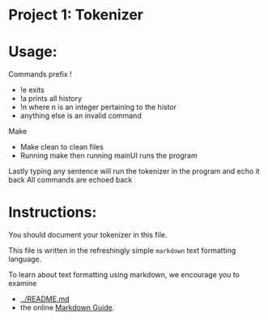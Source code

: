 Project 1: Tokenizer
====================
# Usage:

Commands prefix !
 - !e exits
 - !a prints all history
 - !n where n is an integer pertaining to the histor
 - anything else is an invalid command

Make
 - Make clean to clean files
 - Running make then running mainUI runs the program

Lastly typing any sentence will run the tokenizer in the program and echo it
back
All commands are echoed back

# Instructions:

You should document your tokenizer in this file.

This file is written in the refreshingly simple `markdown` text
formatting language.

To learn about text formatting using markdown, we encourage you to examine 
 - [../README.md](../README.md)
 - the online [Markdown Guide](https://www.markdownguide.org/).

